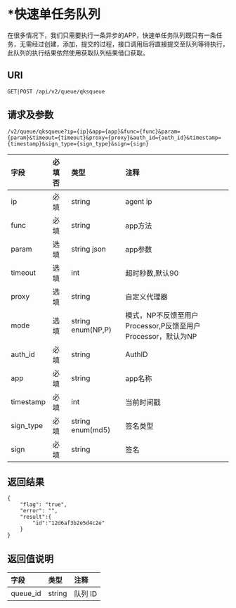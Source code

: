 # \*快速单任务队列

在很多情况下，我们只需要执行一条异步的APP，快速单任务队列既只有一条任务，无需经过创建，添加，提交的过程，接口调用后将直接提交至队列等待执行，此队列的执行结果依然使用获取队列结果借口获取。

## URI

```
GET|POST /api/v2/queue/qksqueue
```

## 请求及参数

```
/v2/queue/qksqueue?ip={ip}&app={app}&func={func}&param={param}&timeout={timeout}&proxy={proxy}&auth_id={auth_id}&timestamp={timestamp}&sign_type={sign_type}&sign={sign}
```

| **字段** | **必填否** | **类型** | **注释** |
| :--- | :--- | :--- | :--- |
| ip | 必填 | string | agent ip |
| func | 必填 | string | app方法 |
| param | 选填 | string json | app参数 |
| timeout | 选填 | int | 超时秒数,默认90 |
| proxy | 选填 | string | 自定义代理器 |
| mode | 选填 | string enum\(NP,P\) | 模式，NP不反馈至用户Processor,P反馈至用户Processor，默认为NP |
| auth\_id | 必填 | string | AuthID |
| app | 必填 | string | app名称 |
| timestamp | 必填 | int | 当前时间戳 |
| sign\_type | 必填 | string enum\(md5\) | 签名类型 |
| sign | 必填 | string | 签名 |

## 返回结果

```
{
    "flag": "true",
    "error": "",
    "result":{
        "id":"12d6af3b2e5d4c2e"
    }
}
```

## 返回值说明

| **字段** | **类型** | **注释** |
| :--- | :--- | :--- |
| queue\_id | string | 队列 ID |




